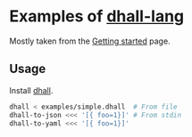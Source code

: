 # Examples of [dhall-lang](https://dhall-lang.org/#)

Mostly taken from the [Getting started](https://github.com/dhall-lang/dhall-lang/wiki/Getting-started) page.

## Usage

Install [dhall](https://github.com/dhall-lang/dhall-lang/wiki/Getting-started%3A-Generate-JSON-or-YAML#installation).

```bash
dhall < examples/simple.dhall  # From file
dhall-to-json <<< '[{ foo=1}]' # From stdin
dhall-to-yaml <<< '[{ foo=1}]'
```